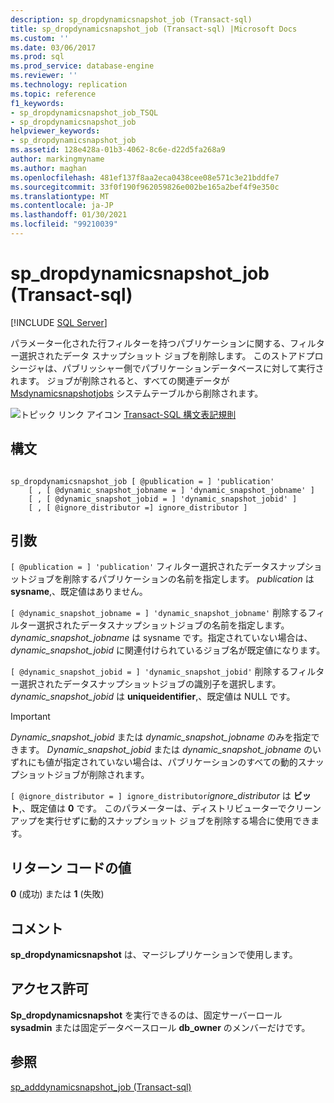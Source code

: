 ```yaml
---
description: sp_dropdynamicsnapshot_job (Transact-sql)
title: sp_dropdynamicsnapshot_job (Transact-sql) |Microsoft Docs
ms.custom: ''
ms.date: 03/06/2017
ms.prod: sql
ms.prod_service: database-engine
ms.reviewer: ''
ms.technology: replication
ms.topic: reference
f1_keywords:
- sp_dropdynamicsnapshot_job_TSQL
- sp_dropdynamicsnapshot_job
helpviewer_keywords:
- sp_dropdynamicsnapshot_job
ms.assetid: 128e428a-01b3-4062-8c6e-d22d5fa268a9
author: markingmyname
ms.author: maghan
ms.openlocfilehash: 481ef137f8aa2eca0438cee08e571c3e21bddfe7
ms.sourcegitcommit: 33f0f190f962059826e002be165a2bef4f9e350c
ms.translationtype: MT
ms.contentlocale: ja-JP
ms.lasthandoff: 01/30/2021
ms.locfileid: "99210039"
---
```

# <a name="sp_dropdynamicsnapshot_job-transact-sql"></a>sp_dropdynamicsnapshot_job (Transact-sql)
[!INCLUDE [SQL Server](../../includes/applies-to-version/sqlserver.md)]

  パラメーター化された行フィルターを持つパブリケーションに関する、フィルター選択されたデータ スナップショット ジョブを削除します。 このストアドプロシージャは、パブリッシャー側でパブリケーションデータベースに対して実行されます。 ジョブが削除されると、すべての関連データが [Msdynamicsnapshotjobs](../../relational-databases/system-tables/msdynamicsnapshotjobs-transact-sql.md) システムテーブルから削除されます。  
  
 ![トピック リンク アイコン](../../database-engine/configure-windows/media/topic-link.gif "トピック リンク アイコン") [Transact-SQL 構文表記規則](../../t-sql/language-elements/transact-sql-syntax-conventions-transact-sql.md)  
  
## <a name="syntax"></a>構文  
  
```  
  
sp_dropdynamicsnapshot_job [ @publication = ] 'publication'   
    [ , [ @dynamic_snapshot_jobname = ] 'dynamic_snapshot_jobname' ]   
    [ , [ @dynamic_snapshot_jobid = ] 'dynamic_snapshot_jobid' ]   
    [ , [ @ignore_distributor =] ignore_distributor ]  
```  
  
## <a name="arguments"></a>引数  
`[ @publication = ] 'publication'` フィルター選択されたデータスナップショットジョブを削除するパブリケーションの名前を指定します。 *publication* は **sysname**,、既定値はありません。  
  
`[ @dynamic_snapshot_jobname = ] 'dynamic_snapshot_jobname'` 削除するフィルター選択されたデータスナップショットジョブの名前を指定します。 *dynamic_snapshot_jobname* は sysname です。指定されていない場合は、 *dynamic_snapshot_jobid* に関連付けられているジョブ名が既定値になります。  
  
`[ @dynamic_snapshot_jobid = ] 'dynamic_snapshot_jobid'` 削除するフィルター選択されたデータスナップショットジョブの識別子を選択します。 *dynamic_snapshot_jobid* は **uniqueidentifier**,、既定値は NULL です。  
  
> [!IMPORTANT]  
>  *Dynamic_snapshot_jobid* または *dynamic_snapshot_jobname* のみを指定できます。 *Dynamic_snapshot_jobid* または *dynamic_snapshot_jobname* のいずれにも値が指定されていない場合は、パブリケーションのすべての動的スナップショットジョブが削除されます。  
  
`[ @ignore_distributor = ] ignore_distributor`*ignore_distributor* は **ビット**,、既定値は **0** です。 このパラメーターは、ディストリビューターでクリーンアップを実行せずに動的スナップショット ジョブを削除する場合に使用できます。  
  
## <a name="return-code-values"></a>リターン コードの値  
 **0** (成功) または **1** (失敗)  
  
## <a name="remarks"></a>コメント  
 **sp_dropdynamicsnapshot** は、マージレプリケーションで使用します。  
  
## <a name="permissions"></a>アクセス許可  
 **Sp_dropdynamicsnapshot** を実行できるのは、固定サーバーロール **sysadmin** または固定データベースロール **db_owner** のメンバーだけです。  
  
## <a name="see-also"></a>参照  
 [sp_adddynamicsnapshot_job &#40;Transact-sql&#41;](../../relational-databases/system-stored-procedures/sp-adddynamicsnapshot-job-transact-sql.md)  
  
  
